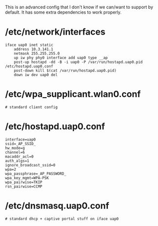 This is an advanced config that I don't know if we can/want to support by default. It has some extra dependencies to work properly.

# /etc/network/interfaces
```config
iface uap0 inet static
    address 10.3.141.1
    netmask 255.255.255.0
    up iw phy phy0 interface add uap0 type __ap
    post-up hostapd -dd -B -i uap0 -P /var/run/hostapd.uap0.pid /etc/hostapd.uap0.conf
    post-down kill $(cat /var/run/hostapd.uap0.pid)
    down iw dev uap0 del
```

# /etc/wpa_supplicant.wlan0.conf
```config
# standard client config
```

# /etc/hostapd.uap0.conf
```config
interface=uap0
ssid=_AP_SSID_
hw_mode=g
channel=6
macaddr_acl=0
auth_algs=1
ignore_broadcast_ssid=0
wpa=2
wpa_passphrase=_AP_PASSWORD_
wpa_key_mgmt=WPA-PSK
wpa_pairwise=TKIP
rsn_pairwise=CCMP
```

# /etc/dnsmasq.uap0.conf
```config
# standard dhcp + captive portal stuff on iface uap0
```